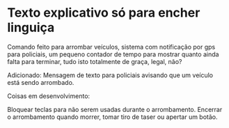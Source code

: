 # Texto explicativo só para encher linguiça
Comando feito para arrombar veículos, sistema com notificação por gps para policiais, um pequeno contador de tempo para mostrar quanto ainda falta para terminar, tudo isto totalmente de graça, legal,  não?

Adicionado:
Mensagem de texto para policiais avisando que um veículo está sendo arrombado.

Coisas em desenvolvimento:

Bloquear teclas para não serem usadas durante o arrombamento.
Encerrar o arrombamento quando morrer, tomar tiro de taser ou apertar um botão.
